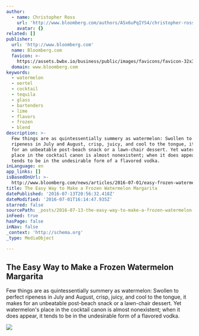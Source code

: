 ```yaml
---
author:
  - name: Christopher Ross
    url: 'http://www.bloomberg.com/authors/ASx6uPqIYS4/christopher-ross'
    avatar: {}
related: []
publisher:
  url: 'http://www.bloomberg.com'
  name: Bloomberg.com
  favicon: >-
    https://assets.bwbx.io/business/public/images/favicons/favicon-32x32-d2b81a9373.png
  domain: www.bloomberg.com
keywords:
  - watermelon
  - oertel
  - cocktail
  - tequila
  - glass
  - bartenders
  - lime
  - flavors
  - frozen
  - blend
description: >-
  Few things are as quintessentially summery as watermelon: Swollen to perfect
  ripeness in July and August, crisp, juicy, and cool to the tongue, it makes
  for an unbeatable post-beach snack or a lawn-chair dessert. Yet watermelon's
  place in the cocktail canon is almost nonexistent; when it does appear, it
  tends to be in the undesirable form of a flavored vodka.
inLanguage: en
app_links: []
isBasedOnUrl: >-
  http://www.bloomberg.com/news/articles/2016-07-01/easy-frozen-watermelon-margarita-recipe?cmpid=BBD070116_PUR
title: The Easy Way to Make a Frozen Watermelon Margarita
datePublished: '2016-07-13T20:56:32.418Z'
dateModified: '2016-07-01T16:14:47.935Z'
starred: false
sourcePath: _posts/2016-07-13-the-easy-way-to-make-a-frozen-watermelon-margarita.md
inFeed: true
hasPage: false
inNav: false
_context: 'http://schema.org'
_type: MediaObject

---
```

<article style=""><h1>The Easy Way to Make a Frozen Watermelon Margarita</h1><p>Few things are as quintessentially summery as watermelon: Swollen to perfect ripeness in July and August, crisp, juicy, and cool to the tongue, it makes for an unbeatable post-beach snack or a lawn-chair dessert. Yet watermelon's place in the cocktail canon is almost nonexistent; when it does appear, it tends to be in the undesirable form of a flavored vodka.</p><img src="https://assets.bwbx.io/images/users/iqjWHBFdfxIU/iwKCkNOrUck4/v0/-1x-1.jpg" /></article>